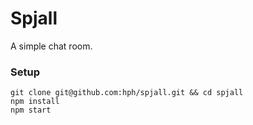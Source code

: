 # Spjall
A simple chat room.

### Setup

    git clone git@github.com:hph/spjall.git && cd spjall
    npm install
    npm start

